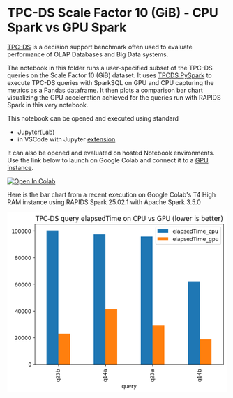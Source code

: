 # TPC-DS Scale Factor 10 (GiB) - CPU Spark vs GPU Spark

[TPC-DS](https://www.tpc.org/tpcds/) is a decision support benchmark often used to evaluate
performance of OLAP Databases and Big Data systems.

The notebook in this folder runs a user-specified subset of the TPC-DS queries on the
Scale Factor 10 (GiB) dataset. It uses [TPCDS PySpark](https://github.com/cerndb/SparkTraining/blob/master/notebooks/TPCDS_PySpark_CERN_SWAN_getstarted.ipynb)
to execute TPC-DS queries with SparkSQL on GPU and CPU capturing the metrics
as a Pandas dataframe. It then plots a comparison bar chart visualizing
the GPU acceleration achieved for the queries run with RAPIDS Spark in this
very notebook.

This notebook can be opened and executed using standard

- Jupyter(Lab)
- in VSCode with Jupyter [extension](https://marketplace.visualstudio.com/items?itemName=ms-toolsai.jupyter)

It can also be opened and evaluated on hosted Notebook environments. Use the link below to launch on
Google Colab and connect it to a [GPU instance](https://research.google.com/colaboratory/faq.html).

 <a target="_blank" href="https://colab.research.google.com/github/NVIDIA/spark-rapids-examples/blob/branch-25.06/examples/SQL%2BDF-Examples/tpcds/notebooks/TPCDS-SF10.ipynb">
  <img src="https://colab.research.google.com/assets/colab-badge.svg" alt="Open In Colab"/>
</a>

Here is the bar chart from a recent execution on Google Colab's T4 High RAM instance using
RAPIDS Spark 25.02.1 with Apache Spark 3.5.0

![tpcds-speedup](/docs/img/guides/tpcds.png)
